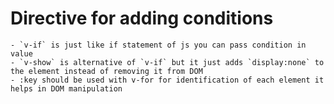 # Directive for adding conditions
    - `v-if` is just like if statement of js you can pass condition in value
    - `v-show` is alternative of `v-if` but it just adds `display:none` to the element instead of removing it from DOM
    - :key should be used with v-for for identification of each element it helps in DOM manipulation